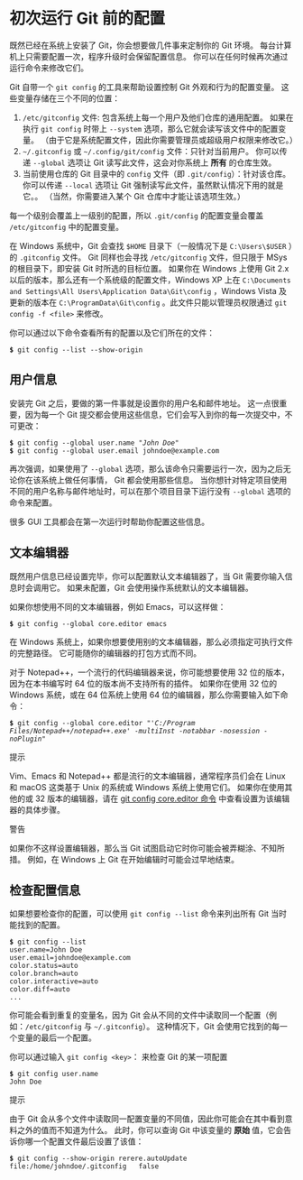 

# 初次运行 Git 前的配置

<p>既然已经在系统上安装了 Git，你会想要做几件事来定制你的 Git 环境。
每台计算机上只需要配置一次，程序升级时会保留配置信息。
你可以在任何时候再次通过运行命令来修改它们。</p>
<p>Git 自带一个 <code class="literal">git config</code> 的工具来帮助设置控制 Git 外观和行为的配置变量。
这些变量存储在三个不同的位置：</p>
<div class="ordered-list arabic">
<ol class="arabic">
<li>
<span class="principal"><code class="literal">/etc/gitconfig</code> 文件: 包含系统上每一个用户及他们仓库的通用配置。
如果在执行 <code class="literal">git config</code> 时带上 <code class="literal">--system</code> 选项，那么它就会读写该文件中的配置变量。
（由于它是系统配置文件，因此你需要管理员或超级用户权限来修改它。）</span>
</li>
<li>
<span class="principal"><code class="literal">~/.gitconfig</code> 或 <code class="literal">~/.config/git/config</code> 文件：只针对当前用户。
你可以传递 <code class="literal">--global</code> 选项让 Git 读写此文件，这会对你系统上 <strong>所有</strong> 的仓库生效。</span>
</li>
<li>
<span class="principal">当前使用仓库的 Git 目录中的 <code class="literal">config</code> 文件（即 <code class="literal">.git/config</code>）：针对该仓库。
你可以传递 <code class="literal">--local</code> 选项让 Git 强制读写此文件，虽然默认情况下用的就是它。。
（当然，你需要进入某个 Git 仓库中才能让该选项生效。）</span>
</li>
</ol>
</div>
<p>每一个级别会覆盖上一级别的配置，所以 <code class="literal">.git/config</code> 的配置变量会覆盖 <code class="literal">/etc/gitconfig</code> 中的配置变量。</p>
<p>在 Windows 系统中，Git 会查找 <code class="literal">$HOME</code> 目录下（一般情况下是 <code class="literal">C:\Users\$USER</code> ）的 <code class="literal">.gitconfig</code> 文件。
Git 同样也会寻找 <code class="literal">/etc/gitconfig</code> 文件，但只限于 MSys 的根目录下，即安装 Git 时所选的目标位置。
如果你在 Windows 上使用 Git 2.x 以后的版本，那么还有一个系统级的配置文件，Windows XP 上在
<code class="literal">C:\Documents and Settings\All Users\Application Data\Git\config</code> ，Windows Vista 及更新的版本在
<code class="literal">C:\ProgramData\Git\config</code> 。此文件只能以管理员权限通过 <code class="literal">git config -f &lt;file&gt;</code> 来修改。</p>
<p>你可以通过以下命令查看所有的配置以及它们所在的文件：</p>

<pre class="language-bash"><code><span style="font-weight: bold">$</span> git config --list --show-origin</code></pre>


## 用户信息

<p>安装完 Git 之后，要做的第一件事就是设置你的用户名和邮件地址。
这一点很重要，因为每一个 Git 提交都会使用这些信息，它们会写入到你的每一次提交中，不可更改：</p>

<pre class="language-bash"><code><span style="font-weight: bold">$</span> git config --global user.name <span style="font-style: italic">&quot;John Doe&quot;</span>
<span style="font-weight: bold">$</span> git config --global user.email johndoe@example.com</code></pre>
<p>再次强调，如果使用了 <code class="literal">--global</code> 选项，那么该命令只需要运行一次，因为之后无论你在该系统上做任何事情， Git 都会使用那些信息。
当你想针对特定项目使用不同的用户名称与邮件地址时，可以在那个项目目录下运行没有 <code class="literal">--global</code> 选项的命令来配置。</p>
<p>很多 GUI 工具都会在第一次运行时帮助你配置这些信息。</p>



## 文本编辑器

<p>既然用户信息已经设置完毕，你可以配置默认文本编辑器了，当 Git 需要你输入信息时会调用它。
如果未配置，Git 会使用操作系统默认的文本编辑器。</p>
<p>如果你想使用不同的文本编辑器，例如 Emacs，可以这样做：</p>

<pre class="language-bash"><code><span style="font-weight: bold">$</span> git config --global core.editor emacs</code></pre>
<p>在 Windows 系统上，如果你想要使用别的文本编辑器，那么必须指定可执行文件的完整路径。
它可能随你的编辑器的打包方式而不同。</p>
<p>对于 Notepad++，一个流行的代码编辑器来说，你可能想要使用 32 位的版本，
因为在本书编写时 64 位的版本尚不支持所有的插件。
如果你在使用 32 位的 Windows 系统，或在 64 位系统上使用 64 位的编辑器，那么你需要输入如下命令：</p>

<pre class="language-bash"><code><span style="font-weight: bold">$</span> git config --global core.editor <span style="font-style: italic">&quot;&#39;C:/Program Files/Notepad++/notepad++.exe&#39; -multiInst -notabbar -nosession -noPlugin&quot;</span></code></pre>
<aside class="admonition note custom-block tip" title="Note" epub:type="note"><p class="custom-block-title">提示</p>
<div class="content">
<p>Vim、Emacs 和 Notepad++ 都是流行的文本编辑器，通常程序员们会在 Linux 和 macOS
这类基于 Unix 的系统或 Windows 系统上使用它们。
如果你在使用其他的或 32 版本的编辑器，请在 <a id="xref--C-git-commands--_core_editor" href="/appendix-C/1.html#git-config-core.editor-命令" class="xref">git config core.editor 命令</a>
中查看设置为该编辑器的具体步骤。</p>
</div>
</aside>
<aside class="admonition warning custom-block" title="Warning" epub:type="warning"><p class="custom-block-title">警告</p>
<div class="content">
<p>如果你不这样设置编辑器，那么当 Git 试图启动它时你可能会被弄糊涂、不知所措。
例如，在 Windows 上 Git 在开始编辑时可能会过早地结束。</p>
</div>
</aside>



## 检查配置信息

<p>如果想要检查你的配置，可以使用 <code class="literal">git config --list</code> 命令来列出所有 Git 当时能找到的配置。</p>

<pre class="language-bash"><code><span style="font-weight: bold">$</span> git config --list
user.name=John Doe
user.email=johndoe@example.com
color.status=auto
color.branch=auto
color.interactive=auto
color.diff=auto
...</code></pre>
<p>你可能会看到重复的变量名，因为 Git 会从不同的文件中读取同一个配置（例如：<code class="literal">/etc/gitconfig</code> 与 <code class="literal">~/.gitconfig</code>）。
这种情况下，Git 会使用它找到的每一个变量的最后一个配置。</p>
<p>你可以通过输入 <code class="literal">git config &lt;key&gt;</code>： 来检查 Git 的某一项配置</p>

<pre class="language-bash"><code><span style="font-weight: bold">$</span> git config user.name
John Doe</code></pre>
<aside class="admonition note custom-block tip" title="Note" epub:type="note"><p class="custom-block-title">提示</p>
<div class="content">
<p>由于 Git 会从多个文件中读取同一配置变量的不同值，因此你可能会在其中看到意料之外的值而不知道为什么。
此时，你可以查询 Git 中该变量的 <strong>原始</strong> 值，它会告诉你哪一个配置文件最后设置了该值：</p>

<pre class="language-bash"><code><span style="font-weight: bold">$</span> git config --show-origin rerere.autoUpdate
file:/home/johndoe/.gitconfig	false</code></pre>
</div>
</aside>

